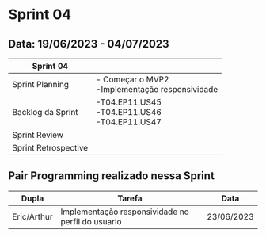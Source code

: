 # Sprint 04
Data: 19/06/2023 - 04/07/2023
----------------------------------------------------------------

|Sprint 04||
|---------------|-----------------------|
|Sprint Planning|- Começar o MVP2 <br> -Implementação responsividade|
|Backlog da Sprint|-T04.EP11.US45 <br> -T04.EP11.US46 <BR> -T04.EP11.US47|
|Sprint Review| |
|Sprint Retrospective| |


## Pair Programming realizado nessa Sprint

|Dupla|Tarefa|Data|
|-----|------|----|
|Eric/Arthur|Implementação responsividade no perfil do usuario|23/06/2023|